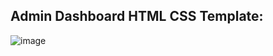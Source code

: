 Admin Dashboard HTML CSS Template:
---------------------------------

![image](https://github.com/ThanigaiselvanN/Admin-Dashboard/assets/135937256/e4355018-e5fe-4a69-a679-d3ff5d715603)
